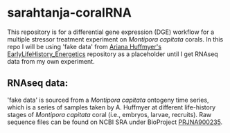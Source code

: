 # sarahtanja-coralRNA

This repository is for a differential gene expression (DGE) workflow for a multiple stressor treatment experiment on *Montipora capitata* corals. In this repo I will be using 'fake data' from [Ariana Huffmyer's](https://github.com/AHuffmyer) [EarlyLifeHistory_Energetics](https://github.com/AHuffmyer/EarlyLifeHistory_Energetics) repository as a placeholder until I get RNAseq data from my own experiment.

## RNAseq data:

'fake data' is sourced from a *Montipora capitata* ontogeny time series, which is a series of samples taken by A. Huffmyer at different life-history stages of *Montipora capitata* coral (i.e., embryos, larvae, recruits). Raw sequence files can be found on NCBI SRA under BioProject [PRJNA900235](https://www.ncbi.nlm.nih.gov/bioproject/?term=PRJNA900235).
